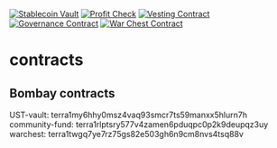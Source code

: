 [![Stablecoin Vault](https://github.com/White-Whale-Defi-Platform/contracts/actions/workflows/stablecoin-vault.yml/badge.svg)](https://github.com/White-Whale-Defi-Platform/contracts/actions/workflows/stablecoin-vault.yml)
[![Profit Check](https://github.com/White-Whale-Defi-Platform/contracts/actions/workflows/profit_check.yml/badge.svg)](https://github.com/White-Whale-Defi-Platform/contracts/actions/workflows/profit_check.yml)
[![Vesting Contract](https://github.com/White-Whale-Defi-Platform/contracts/actions/workflows/vesting.yml/badge.svg)](https://github.com/White-Whale-Defi-Platform/contracts/actions/workflows/vesting.yml)
[![Governance Contract](https://github.com/White-Whale-Defi-Platform/contracts/actions/workflows/governance_contract.yml/badge.svg)](https://github.com/White-Whale-Defi-Platform/contracts/actions/workflows/governance_contract.yml)
[![War Chest Contract](https://github.com/White-Whale-Defi-Platform/contracts/actions/workflows/war_chest.yml/badge.svg)](https://github.com/White-Whale-Defi-Platform/contracts/actions/workflows/war_chest.yml)

# contracts

## Bombay contracts

UST-vault: terra1my6hhy0msz4vaq93smcr7ts59manxx5hlurn7h <br />
community-fund: terra1rlptsry577v4zamen6pduqpc0p2k9deupqz3uy <br />
warchest: terra1twgq7ye7rz75gs82e503gh6n9cm8nvs4tsq88v <br />